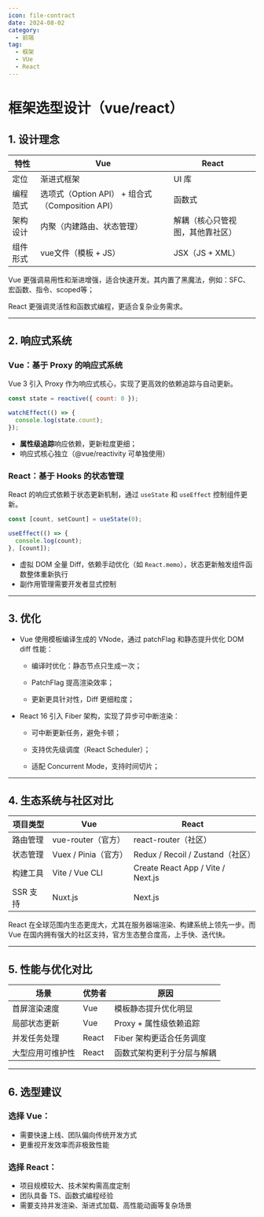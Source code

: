 ```yaml
---
icon: file-contract
date: 2024-08-02
category:
  - 前端
tag:
  - 框架
  - VUe
  - React
---
```


# 框架选型设计（vue/react）

## 1. 设计理念

| 特性     | Vue                                              | React                            |
| -------- | ------------------------------------------------ | -------------------------------- |
| 定位     | 渐进式框架                                       | UI 库                            |
| 编程范式 | 选项式（Option API） + 组合式（Composition API） | 函数式                           |
| 架构设计 | 内聚（内建路由、状态管理）                       | 解耦（核心只管视图，其他靠社区） |
| 组件形式 | vue文件（模板 + JS）                             | JSX（JS + XML）                  |

Vue 更强调易用性和渐进增强，适合快速开发。其内置了黑魔法，例如：SFC、宏函数、指令、scoped等；

React 更强调灵活性和函数式编程，更适合复杂业务需求。

<!-- more -->

---

## 2. 响应式系统

### Vue：基于 Proxy 的响应式系统

Vue 3 引入 Proxy 作为响应式核心，实现了更高效的依赖追踪与自动更新。

```js
const state = reactive({ count: 0 });

watchEffect(() => {
  console.log(state.count);
});
```

- **属性级追踪**响应依赖，更新粒度更细；
- 响应式核心独立（@vue/reactivity 可单独使用）

### React：基于 Hooks 的状态管理

React 的响应式依赖于状态更新机制，通过 `useState` 和 `useEffect` 控制组件更新。

```js
const [count, setCount] = useState(0);

useEffect(() => {
  console.log(count);
}, [count]);
```

- 虚拟 DOM 全量 Diff，依赖手动优化（如 `React.memo`），状态更新触发组件函数整体重新执行
- 副作用管理需要开发者显式控制

---

## 3. 优化

- Vue 使用模板编译生成的 VNode，通过 patchFlag 和静态提升优化 DOM diff 性能：

    - 编译时优化：静态节点只生成一次；

    - PatchFlag 提高渲染效率；
    - 更新更具针对性，Diff 更细粒度；

- React 16 引入 Fiber 架构，实现了异步可中断渲染：

    - 可中断更新任务，避免卡顿；

    - 支持优先级调度（React Scheduler）；
    - 适配 Concurrent Mode，支持时间切片；


---

## 4. 生态系统与社区对比

| 项目类型 | Vue                  | React                             |
| -------- | -------------------- | --------------------------------- |
| 路由管理 | vue-router（官方）   | react-router（社区）              |
| 状态管理 | Vuex / Pinia（官方） | Redux / Recoil / Zustand（社区）  |
| 构建工具 | Vite / Vue CLI       | Create React App / Vite / Next.js |
| SSR 支持 | Nuxt.js              | Next.js                           |

React 在全球范围内生态更庞大，尤其在服务器端渲染、构建系统上领先一步。而 Vue 在国内拥有强大的社区支持，官方生态整合度高，上手快、迭代快。

---

## 5. 性能与优化对比

| 场景             | 优势者 | 原因                       |
| ---------------- | ------ | -------------------------- |
| 首屏渲染速度     | Vue    | 模板静态提升优化明显       |
| 局部状态更新     | Vue    | Proxy + 属性级依赖追踪     |
| 并发任务处理     | React  | Fiber 架构更适合任务调度   |
| 大型应用可维护性 | React  | 函数式架构更利于分层与解耦 |

---

## 6. 选型建议

### 选择 Vue：

- 需要快速上线、团队偏向传统开发方式
- 更重视开发效率而非极致性能

### 选择 React：

- 项目规模较大、技术架构需高度定制
- 团队具备 TS、函数式编程经验
- 需要支持并发渲染、渐进式加载、高性能动画等复杂场景


